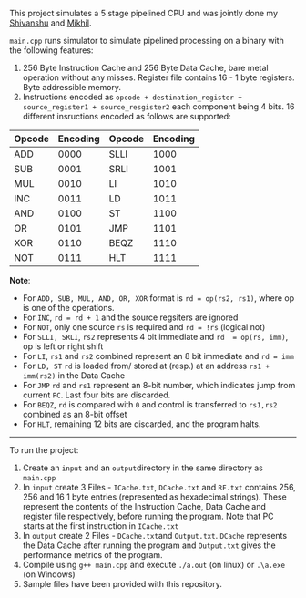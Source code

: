 This project simulates a 5 stage pipelined CPU and was jointly done my [Shivanshu](https://github.com/123shivanshukumar) and [Mikhil](https://github.com/Mikhil-C). 

`main.cpp` runs simulator to simulate pipelined processing on a binary with the following features:

1. 256 Byte Instruction Cache and 256 Byte Data Cache, bare metal operation without any misses. Register file contains 16 - 1 byte registers. Byte addressible memory.
2. Instructions encoded as `opcode + destination_register + source_register1 + source_resgister2` each component being 4 bits. 
16 different insructions encoded as follows are supported:

| Opcode | Encoding | Opcode | Encoding |
|--------|----------|--------|----------|
| ADD    | 0000     | SLLI   | 1000     |
| SUB    | 0001     | SRLI   | 1001     |
| MUL    | 0010     | LI     | 1010     |
| INC    | 0011     | LD     | 1011     |
| AND    | 0100     | ST     | 1100     |
| OR     | 0101     | JMP    | 1101     |
| XOR    | 0110     | BEQZ   | 1110     |
| NOT    | 0111     | HLT    | 1111     |

**Note**: 
-  For `ADD, SUB, MUL, AND, OR, XOR` format is `rd = op(rs2, rs1)`, where op is one of the operations.
- For `INC`, `rd = rd + 1` and the source regsiters are ignored
- For `NOT`, only one source `rs` is required and `rd = !rs` (logical not)
- For `SLLI, SRLI`, `rs2` represents 4 bit immediate and `rd  = op(rs, imm)`, op is left or right shift
- For `LI`, `rs1` and `rs2` combined represent an 8 bit immediate and `rd = imm`
- For `LD, ST` `rd` is loaded from/ stored at (resp.) at an address `rs1 + imm(rs2)` in the Data Cache
- For `JMP` `rd` and `rs1` represent an 8-bit number, which indicates jump from current `PC`. Last four bits are discarded.
- For `BEQZ`, `rd` is compared with `0` and control is transferred to `rs1,rs2` combined as an 8-bit offset
- For `HLT`, remaining 12 bits are discarded, and the program halts.

----
To run the project:
1. Create an `input` and an `output`directory in the same directory as `main.cpp` 
2. In `input` create 3 Files - `ICache.txt`, `DCache.txt` and `RF.txt` contains 256, 256 and 16 1 byte entries (represented as hexadecimal strings). These represent the contents of the Instruction Cache, Data Cache and register file respectively, before running the program. Note that PC starts at the first instruction in `ICache.txt`
3. In `output` create 2 Files - `DCache.txt`and `Output.txt`. `DCache` represents the Data Cache after running the program and `Output.txt` gives the performance metrics of the program. 
4. Compile using `g++ main.cpp` and execute `./a.out` (on linux) or `.\a.exe` (on Windows)
4. Sample files have been provided with this repository.